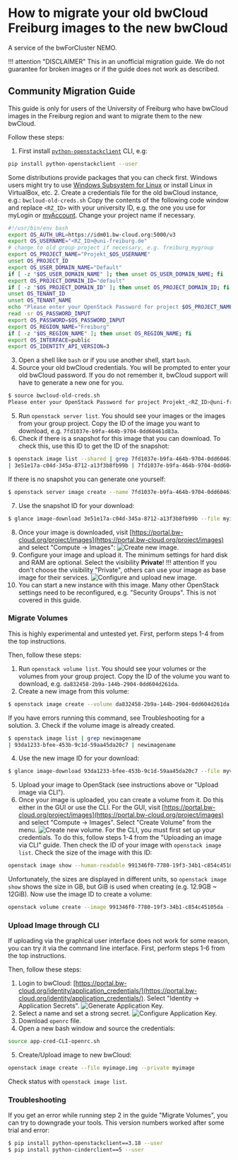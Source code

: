 # How to migrate your old bwCloud Freiburg images to the new bwCloud

A service of the bwForCluster NEMO.

!!! attention "DISCLAIMER"
    This in an unofficial migration guide.
    We do not guarantee for broken images or if the guide does not work as described.

## Community Migration Guide

This guide is only for users of the University of Freiburg who have bwCloud images in the Freiburg region and want to migrate them to the new bwCloud.

Follow these steps:

1. First install [`python-openstackclient`](https://pypi.org/project/python-openstackclient/) CLI, e.g:
```bash
pip install python-openstackclient --user
```
Some distributions provide packages that you can check first.
Windows users might try to use [Windows Subsystem for Linux](https://docs.microsoft.com/en-us/windows/wsl/install) or install Linux in VirtualBox, etc.
2. Create a credentials file for the old bwCloud instance, e.g.: `bwcloud-old-creds.sh`
Copy the contents of the following code window and replace `<RZ_ID>` with your university ID, e.g. the one you use for myLogin or [myAccount](https://myaccount.uni-freiburg.de).
Change your project name if necessary.
```bash
#!/usr/bin/env bash
export OS_AUTH_URL=https://idm01.bw-cloud.org:5000/v3
export OS_USERNAME="<RZ_ID>@uni-freiburg.de"
# change to old group project if necessary, e.g. freiburg_mygroup
export OS_PROJECT_NAME="Projekt_$OS_USERNAME"
unset OS_PROJECT_ID
export OS_USER_DOMAIN_NAME="Default"
if [ -z "$OS_USER_DOMAIN_NAME" ]; then unset OS_USER_DOMAIN_NAME; fi
export OS_PROJECT_DOMAIN_ID="default"
if [ -z "$OS_PROJECT_DOMAIN_ID" ]; then unset OS_PROJECT_DOMAIN_ID; fi
unset OS_TENANT_ID
unset OS_TENANT_NAME
echo "Please enter your OpenStack Password for project $OS_PROJECT_NAME as user $OS_USERNAME: "
read -sr OS_PASSWORD_INPUT
export OS_PASSWORD=$OS_PASSWORD_INPUT
export OS_REGION_NAME="Freiburg"
if [ -z "$OS_REGION_NAME" ]; then unset OS_REGION_NAME; fi
export OS_INTERFACE=public
export OS_IDENTITY_API_VERSION=3
```
3. Open a shell like `bash` or if you use another shell, start `bash`.
4. Source your old bwCloud credentials.
You will be prompted to enter your old bwCloud password.
If you do not remember it, bwCloud support will have to generate a new one for you.
```bash
$ source bwcloud-old-creds.sh
Please enter your OpenStack Password for project Projekt_<RZ_ID>@uni-freiburg.de as user <RZ_ID>@uni-freiburg.de: 
```
5. Run `openstack server list`.
You should see your images or the images from your group project.
Copy the ID of the image you want to download, e.g. `7fd1037e-b9fa-464b-9704-0dd60461d83a`.
6. Check if there is a snapshot for this image that you can download.
To check this, use this ID to get the ID of the snapshot:
```bash
$ openstack image list --shared | grep 7fd1037e-b9fa-464b-9704-0dd60461d83a
| 3e51e17a-c04d-345a-8712-a13f3b8fb99b | 7fd1037e-b9fa-464b-9704-0dd60461d83a-snapshot-2022-03-11-19-40-06 | active |
```
If there is no snapshot you can generate one yourself:
```bash
$ openstack server image create --name 7fd1037e-b9fa-464b-9704-0dd60461d83a-snapshot-$(date -I) 7fd1037e-b9fa-464b-9704-0dd60461d83a
```
7. Use the snapshot ID for your download:
```bash
$ glance image-download 3e51e17a-c04d-345a-8712-a13f3b8fb99b --file myimage.img --progress
```
8. Once your image is downloaded, visit [https://portal.bw-cloud.org/project/images](https://portal.bw-cloud.org/project/images) and select "Compute -> Images":
![Create new image.](img/image-upload.png)
9. Configure your image and upload it.
The minimum settings for hard disk and RAM are optional.
Select the visibility **Private**!
!!! attention
    If you don't choose the visibility "Private", others can use your image as base image for their services.
![Configure and upload new image.](img/image-config.png)
10. You can start a new instance with this image.
Many other OpenStack settings need to be reconfigured, e.g. "Security Groups".
This is not covered in this guide.

### Migrate Volumes

This is highly experimental and untested yet.
First, perform steps 1-4 from the top instructions.

Then, follow these steps:

1. Run `openstack volume list`.
You should see your volumes or the volumes from your group project.
Copy the ID of the volume you want to download, e.g. `da832458-2b9a-144b-2904-0dd604d261da`.
2. Create a new image from this volume:
```bash
$ openstack image create --volume da832458-2b9a-144b-2904-0dd604d261da --force newimagename
```
If you have errors running this command, see Troubleshooting for a solution.
3. Check if the volume image is already created.
```bash
$ openstack image list | grep newimagename
| 93da1233-bfee-453b-9c1d-59aa45da20c7 | newimagename                                                      | active |
```
4. Use the new image ID for your download:
```bash
$ glance image-download 93da1233-bfee-453b-9c1d-59aa45da20c7 --file myvolume.img --progress
```
5. Upload your image to OpenStack (see instructions above or "Upload image via CLI").
6. Once your image is uploaded, you can create a volume from it.
Do this either in the GUI or use the CLI.
For the GUI, visit [https://portal.bw-cloud.org/project/images](https://portal.bw-cloud.org/project/images) and select "Compute -> Images".
Select "Create Volume" from the menu.
![Create new volume.](img/volume-create.png)
For the CLI, you must first set up your credentials.
To do this, follow steps 1-4 from the "Uploading an image via CLI" guide.
Then check the ID of your image with `openstack image list`.
Check the size of the image with this ID:
```bash
openstack image show --human-readable 991346f0-7780-19f3-34b1-c854c45105da
```
Unfortunately, the sizes are displayed in different units, so `openstack image show` shows the size in GB, but GiB is used when creating (e.g. 12.9GB ~ 12GiB).
Now use the image ID to create a volume:
```bash
openstack volume create --image 991346f0-7780-19f3-34b1-c854c45105da --size 12 myvolume # change size
```

### Upload Image through CLI

If uploading via the graphical user interface does not work for some reason, you can try it via the command line interface.
First, perform steps 1-6 from the top instructions.

Then, follow these steps:

1. Login to bwCloud: [https://portal.bw-cloud.org/identity/application_credentials/](https://portal.bw-cloud.org/identity/application_credentials/).
Select "Identity -> Application Secrets".
![Generate Application Key.](img/api-key.png)
2. Select a name and set a strong secret.
![Configure Application Key.](img/api-key-conf.png)
3. Download `openrc` file.
4. Open a new bash window and source the credentials:
```bash
source app-cred-CLI-openrc.sh
```
5. Create/Upload image to new bwCloud:
```bash
openstack image create --file myimage.img --private myimage
```
Check status with `openstack image list`.

### Troubleshooting

If you get an error while running step 2 in the guide "Migrate Volumes", you can try to downgrade your tools.
This version numbers worked after some trial and error:

```bash
$ pip install python-openstackclient==3.18 --user
$ pip install python-cinderclient==5 --user
```
